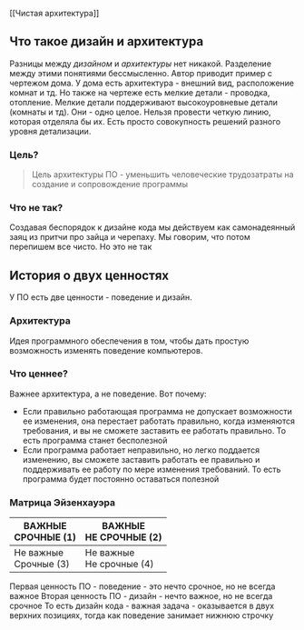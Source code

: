 [[Чистая архитектура]]

## Что такое дизайн и архитектура

Разницы между *дизайном* и *архитектуры* нет никакой. Разделение между этими понятиями бессмысленно.
Автор приводит пример с чертежом дома. У дома есть архитектура - внешний вид, расположение комнат и тд. Но также на чертеже есть мелкие детали - проводка, отопление. Мелкие детали поддерживают высокоуровневые детали (комнаты и тд). Они - одно целое. Нельзя провести четкую линию, которая отделяла бы их. Есть просто совокупность решений разного уровня детализации.

### Цель?
> Цель архитектуры ПО - уменьшить человеческие трудозатраты на создание и сопровождение программы


### Что не так?
Создавая беспорядок к дизайне кода мы действуем как самонадеянный заяц из притчи про зайца и черепаху. Мы говорим, что потом перепишем все чисто. Но это не так

## История о двух ценностях

У ПО есть две ценности - поведение и дизайн.

### Архитектура
Идея программного обеспечения в том, чтобы дать простую возможность изменять поведение компьютеров.

### Что ценнее?
Важнее архитектура, а не поведение. Вот почему:
- Если правильно работающая программа не допускает возможности ее изменения, она перестает работать правильно, когда изменяются требования, и вы не сможете заставить ее работать правильно. То есть программа станет бесполезной
- Если программа работает неправильно, но легко поддается изменению, вы сможете заставить работать ее правильно и поддерживать ее работу по мере изменения требований. То есть программа будет постоянно оставаться полезной

### Матрица Эйзенхауэра

| ВАЖНЫЕ<br>СРОЧНЫЕ (1)    | ВАЖНЫЕ<br>НЕ СРОЧНЫЕ (2)    |
| ------------------------ | --------------------------- |
| Не важные<br>Срочные (3) | Не важные<br>Не срочные (4) |
Первая ценность ПО - поведение - это нечто срочное, но не всегда важное
Вторая ценность ПО - дизайн - нечто важное, но не всегда срочное
То есть дизайн кода - важная задача - оказывается в двух верхних позициях, тогда как поведение занимает нижнюю строчку